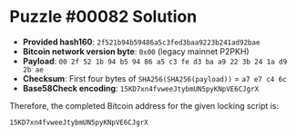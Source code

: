 # Puzzle #00082 Solution

- **Provided hash160**: `2f521b94b59486a5c3fed3baa9223b241ad92bae`
- **Bitcoin network version byte**: `0x00` (legacy mainnet P2PKH)
- **Payload**: `00 2f 52 1b 94 b5 94 86 a5 c3 fe d3 ba a9 22 3b 24 1a d9 2b ae`
- **Checksum**: First four bytes of `SHA256(SHA256(payload))` = `a7 e7 c4 6c`
- **Base58Check encoding**: `15KD7xn4fvweeJtybmUN5pyKNpVE6CJgrX`

Therefore, the completed Bitcoin address for the given locking script is:

```
15KD7xn4fvweeJtybmUN5pyKNpVE6CJgrX
```
